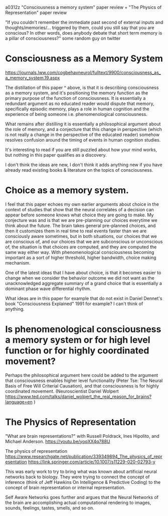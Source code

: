 a0312z "Consciousness a memory system" paper review + "The Physics of Representation" paper review

"If you couldn't remember the immediate past second of external inputs and thoughts/memories/... triggered by them, could you still say that you are conscious? In other words, does anybody debate that short term memory is a pillar of consciousness?" some random guy on twitter

# Consciousness as a Memory System
https://journals.lww.com/cogbehavneurol/fulltext/9900/consciousness_as_a_memory_system.19.aspx

The distillation of this paper ^ above, is that it is describing consciousness as a memory system, and it's positioning the memory function as the primary purpose of the function of consciousness. It is essentially a redundant argument as no educated reader would dispute that memory, specifically episodic memory, plays a role in human cognition and the experience of being someone i.e. phenomenological consciousness.

What remains after distilling it is essentially a philosophical argument about the role of memory, and a conjecture that this change in perspective (which is not really a change in the perspective of the educated reader) somehow resolves confusion around the timing of events in human cognition studies.

It's interesting to read if you are still puzzled about how your mind works, but nothing in this paper qualifies as a discovery.

I don't think the ideas are new, I don't think it adds anything new if you have already read existing books & literature on the topics of consciousness.

# Choice as a memory system.

I feel that this paper echoes my own earlier arguments about choice in the context of studies that show that the neural correlates of a decision can appear before someone knows what choice they are going to make. My conjecture was and is that we are pre-planning our choices everytime we think about the future. The brain takes general pre-planned choices, and then it customizes them in real time to real events faster than we are consciously aware sometimes, but in both situations, our choices that we are conscious of, and our choices that we are subconscious or unconscious of, the situation is that choices are computed, and they are computed the same way either way. With phenomenological consciousness becoming important as a sort of higher threshold, higher bandwidth, choice making mechanism.

One of the latest ideas that I have about choice, is that it becomes easier to change when we consider the behavior outcome we did not want as the unacknowledged aggregate summary of a grand choice that is essentially a dominant phase wave differential rhythm. 

What ideas are in this paper for example that do not exist in Daniel Dennet's book "Consciousness Explained" 1991 for example? I can't think of anything.

# Is phenomenological consciousness a memory system or for high level function or for highly coordinated movement?

Perhaps the philosophical argument here could be added to the argument that consciousness enables higher level functionality (Peter Tse: The Neural Basis of Free Will Criterial Causation), and that consciousness is for highly coordinated movement. (Neuroscientist Daniel Wolpert https://www.ted.com/talks/daniel_wolpert_the_real_reason_for_brains?language=en )

# The Physics of Representation

"What are brain representations?" with Russell Poldrack, Ines Hipolito, and Michael Anderson.
https://youtu.be/yoqXX4q788U

The physics of representation https://www.researchgate.net/publication/339349894_The_physics_of_representation
https://link.springer.com/article/10.1007/s11229-020-02793-y

This was early work to try to bring what was known about artificial neural networks back to biology. They were trying to connect the concept of inference (think of Jeff Hawkins On Intelligence & Predictive Coding) to the concept of brain representation or internal representation.

Self Aware Networks goes further and argues that the Neural Networks of the brain are accomplishing actual computational rendering to images, sounds, feelings, tastes, smells, and so on.


